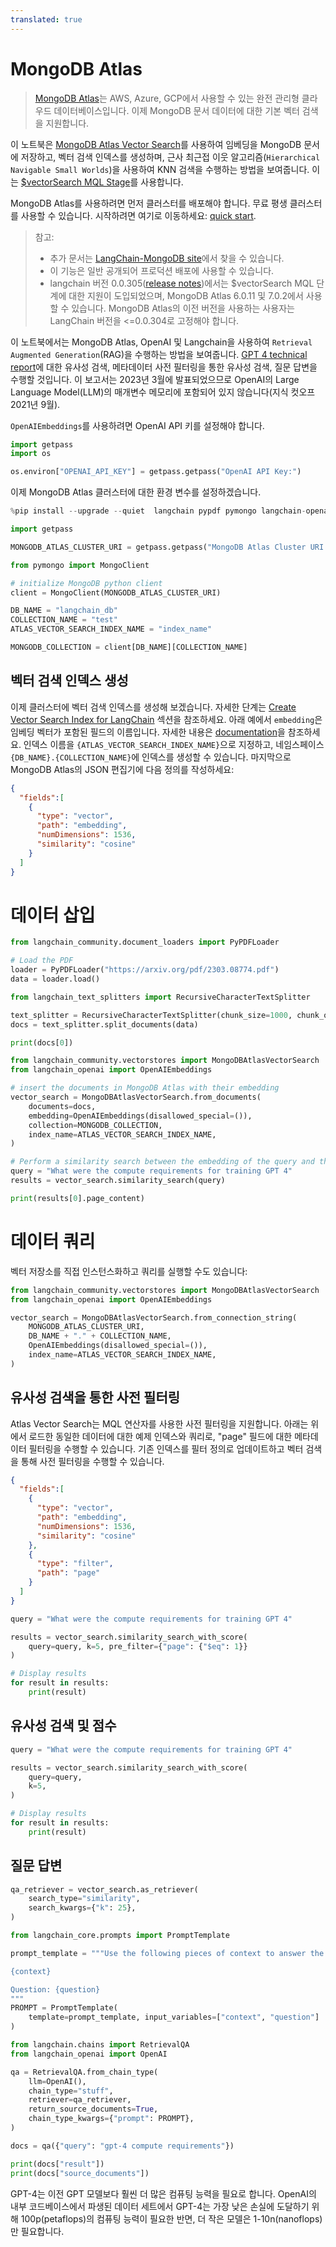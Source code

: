```yaml
---
translated: true
---
```


# MongoDB Atlas

>[MongoDB Atlas](https://www.mongodb.com/docs/atlas/)는 AWS, Azure, GCP에서 사용할 수 있는 완전 관리형 클라우드 데이터베이스입니다. 이제 MongoDB 문서 데이터에 대한 기본 벡터 검색을 지원합니다.

이 노트북은 [MongoDB Atlas Vector Search](https://www.mongodb.com/products/platform/atlas-vector-search)를 사용하여 임베딩을 MongoDB 문서에 저장하고, 벡터 검색 인덱스를 생성하며, 근사 최근접 이웃 알고리즘(`Hierarchical Navigable Small Worlds`)을 사용하여 KNN 검색을 수행하는 방법을 보여줍니다. 이는 [$vectorSearch MQL Stage](https://www.mongodb.com/docs/atlas/atlas-vector-search/vector-search-overview/)를 사용합니다.

MongoDB Atlas를 사용하려면 먼저 클러스터를 배포해야 합니다. 무료 평생 클러스터를 사용할 수 있습니다. 시작하려면 여기로 이동하세요: [quick start](https://www.mongodb.com/docs/atlas/getting-started/).

> 참고:
>
>* 추가 문서는 [LangChain-MongoDB site](https://www.mongodb.com/docs/atlas/atlas-vector-search/ai-integrations/langchain/)에서 찾을 수 있습니다.
>* 이 기능은 일반 공개되어 프로덕션 배포에 사용할 수 있습니다.
>* langchain 버전 0.0.305([release notes](https://github.com/langchain-ai/langchain/releases/tag/v0.0.305))에서는 $vectorSearch MQL 단계에 대한 지원이 도입되었으며, MongoDB Atlas 6.0.11 및 7.0.2에서 사용할 수 있습니다. MongoDB Atlas의 이전 버전을 사용하는 사용자는 LangChain 버전을 <=0.0.304로 고정해야 합니다.
>

이 노트북에서는 MongoDB Atlas, OpenAI 및 Langchain을 사용하여 `Retrieval Augmented Generation`(RAG)을 수행하는 방법을 보여줍니다. [GPT 4 technical report](https://arxiv.org/pdf/2303.08774.pdf)에 대한 유사성 검색, 메타데이터 사전 필터링을 통한 유사성 검색, 질문 답변을 수행할 것입니다. 이 보고서는 2023년 3월에 발표되었으므로 OpenAI의 Large Language Model(LLM)의 매개변수 메모리에 포함되어 있지 않습니다(지식 컷오프 2021년 9월).

`OpenAIEmbeddings`를 사용하려면 OpenAI API 키를 설정해야 합니다.

```python
import getpass
import os

os.environ["OPENAI_API_KEY"] = getpass.getpass("OpenAI API Key:")
```

이제 MongoDB Atlas 클러스터에 대한 환경 변수를 설정하겠습니다.

```python
%pip install --upgrade --quiet  langchain pypdf pymongo langchain-openai tiktoken
```

```python
import getpass

MONGODB_ATLAS_CLUSTER_URI = getpass.getpass("MongoDB Atlas Cluster URI:")
```

```python
from pymongo import MongoClient

# initialize MongoDB python client
client = MongoClient(MONGODB_ATLAS_CLUSTER_URI)

DB_NAME = "langchain_db"
COLLECTION_NAME = "test"
ATLAS_VECTOR_SEARCH_INDEX_NAME = "index_name"

MONGODB_COLLECTION = client[DB_NAME][COLLECTION_NAME]
```

## 벡터 검색 인덱스 생성

이제 클러스터에 벡터 검색 인덱스를 생성해 보겠습니다. 자세한 단계는 [Create Vector Search Index for LangChain](https://www.mongodb.com/docs/atlas/atlas-vector-search/ai-integrations/langchain/#create-the-atlas-vector-search-index) 섹션을 참조하세요.
아래 예에서 `embedding`은 임베딩 벡터가 포함된 필드의 이름입니다. 자세한 내용은 [documentation](https://www.mongodb.com/docs/atlas/atlas-vector-search/create-index/)을 참조하세요.
인덱스 이름을 `{ATLAS_VECTOR_SEARCH_INDEX_NAME}`으로 지정하고, 네임스페이스 `{DB_NAME}.{COLLECTION_NAME}`에 인덱스를 생성할 수 있습니다. 마지막으로 MongoDB Atlas의 JSON 편집기에 다음 정의를 작성하세요:

```json
{
  "fields":[
    {
      "type": "vector",
      "path": "embedding",
      "numDimensions": 1536,
      "similarity": "cosine"
    }
  ]
}
```

# 데이터 삽입

```python
from langchain_community.document_loaders import PyPDFLoader

# Load the PDF
loader = PyPDFLoader("https://arxiv.org/pdf/2303.08774.pdf")
data = loader.load()
```

```python
from langchain_text_splitters import RecursiveCharacterTextSplitter

text_splitter = RecursiveCharacterTextSplitter(chunk_size=1000, chunk_overlap=150)
docs = text_splitter.split_documents(data)
```

```python
print(docs[0])
```

```python
from langchain_community.vectorstores import MongoDBAtlasVectorSearch
from langchain_openai import OpenAIEmbeddings

# insert the documents in MongoDB Atlas with their embedding
vector_search = MongoDBAtlasVectorSearch.from_documents(
    documents=docs,
    embedding=OpenAIEmbeddings(disallowed_special=()),
    collection=MONGODB_COLLECTION,
    index_name=ATLAS_VECTOR_SEARCH_INDEX_NAME,
)
```

```python
# Perform a similarity search between the embedding of the query and the embeddings of the documents
query = "What were the compute requirements for training GPT 4"
results = vector_search.similarity_search(query)

print(results[0].page_content)
```

# 데이터 쿼리

벡터 저장소를 직접 인스턴스화하고 쿼리를 실행할 수도 있습니다:

```python
from langchain_community.vectorstores import MongoDBAtlasVectorSearch
from langchain_openai import OpenAIEmbeddings

vector_search = MongoDBAtlasVectorSearch.from_connection_string(
    MONGODB_ATLAS_CLUSTER_URI,
    DB_NAME + "." + COLLECTION_NAME,
    OpenAIEmbeddings(disallowed_special=()),
    index_name=ATLAS_VECTOR_SEARCH_INDEX_NAME,
)
```

## 유사성 검색을 통한 사전 필터링

Atlas Vector Search는 MQL 연산자를 사용한 사전 필터링을 지원합니다. 아래는 위에서 로드한 동일한 데이터에 대한 예제 인덱스와 쿼리로, "page" 필드에 대한 메타데이터 필터링을 수행할 수 있습니다. 기존 인덱스를 필터 정의로 업데이트하고 벡터 검색을 통해 사전 필터링을 수행할 수 있습니다.

```json
{
  "fields":[
    {
      "type": "vector",
      "path": "embedding",
      "numDimensions": 1536,
      "similarity": "cosine"
    },
    {
      "type": "filter",
      "path": "page"
    }
  ]
}
```

```python
query = "What were the compute requirements for training GPT 4"

results = vector_search.similarity_search_with_score(
    query=query, k=5, pre_filter={"page": {"$eq": 1}}
)

# Display results
for result in results:
    print(result)
```

## 유사성 검색 및 점수

```python
query = "What were the compute requirements for training GPT 4"

results = vector_search.similarity_search_with_score(
    query=query,
    k=5,
)

# Display results
for result in results:
    print(result)
```

## 질문 답변

```python
qa_retriever = vector_search.as_retriever(
    search_type="similarity",
    search_kwargs={"k": 25},
)
```

```python
from langchain_core.prompts import PromptTemplate

prompt_template = """Use the following pieces of context to answer the question at the end. If you don't know the answer, just say that you don't know, don't try to make up an answer.

{context}

Question: {question}
"""
PROMPT = PromptTemplate(
    template=prompt_template, input_variables=["context", "question"]
)
```

```python
from langchain.chains import RetrievalQA
from langchain_openai import OpenAI

qa = RetrievalQA.from_chain_type(
    llm=OpenAI(),
    chain_type="stuff",
    retriever=qa_retriever,
    return_source_documents=True,
    chain_type_kwargs={"prompt": PROMPT},
)

docs = qa({"query": "gpt-4 compute requirements"})

print(docs["result"])
print(docs["source_documents"])
```

GPT-4는 이전 GPT 모델보다 훨씬 더 많은 컴퓨팅 능력을 필요로 합니다. OpenAI의 내부 코드베이스에서 파생된 데이터 세트에서 GPT-4는 가장 낮은 손실에 도달하기 위해 100p(petaflops)의 컴퓨팅 능력이 필요한 반면, 더 작은 모델은 1-10n(nanoflops)만 필요합니다.
